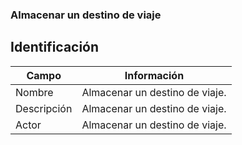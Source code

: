 ### Almacenar un destino de viaje
## Identificación

| Campo| Información|
| -----| ---- |
| Nombre | Almacenar un destino de viaje. |
| Descripción | Almacenar un destino de viaje. |
| Actor | Almacenar un destino de viaje. |




